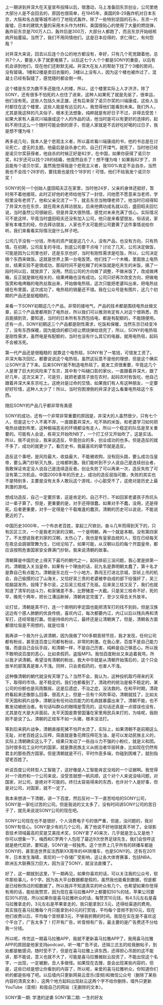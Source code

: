 上一期讲到井深大在天皇宣布投降以后，很激动，马上准备回东京创业，公司里绝大部分人是不会回去的，原因也很简单，在1945年，美国的B-29轰炸机对日本东京，大阪和名古屋等城市进行了地毯式轰炸，除了一些特别坚固的石头，东京一片废墟，日本的建筑大量的采用木头作为材料，美国很贴心的使用了大量的燃烧弹，轰炸前东京是700万人口，轰炸后是300万，大部分人都跑了，而且东京开始结核病开始蔓延。当然了，我们不用同情他们，这是日本应得的，求仁得仁，有何怨哉？

对井深大来说，回去以后连个办公的地方都没有，幸好，只有几个死党跟着他，总共7个人，要是人多了就更难搞了。以后这七个人个个都是SONY的重臣，以后有机会讲到他们，现在他们还默默无闻。井深大在友人的帮助下找了个3楼的房间，没有玻璃，1楼和2楼是卖旧衣服的，3楼以上没有人，因为这个楼也被炸过了，混凝土已经有裂缝了，感觉随时都会倒一样。

这个楼是东京为数不多还能住人的楼，所以，这个楼里实际上人才济济，除了SONY，还有很多不怕死的人也住了进来，这种人如果死了就是先驱了，很幸运，他们没有死。这些人包括久米正雄，还有后来获了诺贝尔奖的川端康成，这些人当时都住在这个楼里，这些人能是有远见的人，我觉得他们能看到未来。我们外人，尤其是我这样的凡夫俗子，根本无法想象，纯粹就是有好日子不过，非得去受苦！如果大家有人喜欢川端康成这个人的作品的话，他当时是可以有更好的选择的，起码不用住这么一个随时可能会倒的房子，但是人家就是不去好吃好喝的过日子，我是想不懂为啥！

再多说几句，我本人是个悲观主义者，所以喜欢看川端康成的书，他的书总是在讨论死亡，虚无的主题。他最后是自杀身亡的，自己打开煤气，就死了，当时他已经是诺贝尔奖获得者，他自杀的时候正好是82岁，在中国，如果你获得了诺贝尔奖，82岁还可以找个28的结婚，他竟然自杀了！想不懂为啥！如果我82岁了，并且能有个诺贝尔奖，虽然我觉得我是个悲观主义者，我100%肯定不会自杀，当然我也不会找个28岁的，要找我也是找个18岁的！可惜，他们不给我发个诺贝尔奖！

SONY的另一个创始人盛田昭夫正在家里，当时他24岁，父亲的身体还挺好，暂时用不着他接班，此时正好他的老师给他写了一封信，问他愿不愿意来当老师，学校里没有老师了。他和父亲交流了一下，就去东京当物理老师了。他当时已经得知了井深大也在东京，就在周末去拜访朋友。后来他俩功成名就以后，盛田昭夫回忆说，当时虽然公司很破旧，但是井深大很热情，感觉对未来充满了信心。实际情况可不是这样，毕竟当时盛田昭夫还没有加入公司，他只是来看望朋友。俗话说，家家有本难念的经，你去拜访朋友，人家也不太可能把公司要黄了这件事情说给你听。我们来看看实际情况是什么样子吧。

公司几乎没有一分钱，所有的资产就是这几个人，没有产品，也没有方向，只有热情。在初期，公司反复的寻找，到底公司要干点啥？讨论了几天，公司决定做饭，可能是因为公司里也好，还是东京也好，当时有刚性需求是吃饭，所以，公司决定搞个东西来做饭。这就是世界上第一台电饭煲。他们找了一个木桶，里面放上电热丝，结果实验不是很成功，那段时间不是吃糊了的米饭就是吃夹生的米饭，搞了一段时间以后，就放弃了，没用。然后公司的方向做了调整，不做米饭了，改成做烤箱，反正就是做吃相关的，结果烤箱也没有成功。公司只好再次改变方向，把做电饭煲和电烤箱的电热丝取出来，开始做电热毯，这次只能把老婆叫出来，把电热丝缝在布里面，这次成功了，电热毯的销量还不错。我在公众号是有图片，这几个初期的产品还是挺粗糙的。

来看一下SONY初期这几个产品，非常的接地气，产品的技术都是围绕电热丝做文章，前三个产品里都用到了电热丝，所以我们可以推测肯定有人对这个很熟悉，而且能搞到货，要知道，当时的日本所有东西包括电，都是有配额的，不能随便用。还有一点，SONY初期这三个产品都是刚性需求，吃饭和保暖，当然东京已经变冷了，没有东西保暖，因为能烧的都已经让燃烧弹给烧完了，所以，SONY的电热毯是刚性需求，虽然电是有配额的，当时也没有什么其它的电器，就用电热毯，起码不会被冻死。



第一代产品还是很粗糙的
就靠这个电热毯，SONY有了一笔钱，可惜发工资了。井深大每次回忆，都要说说这个电热毯，虽然这玩意不是他的理想，但是这个确实让SONY活了下来。后来SONY就不制造电热毯了。能发工资很重要，毕竟这几个人是冒了巨大的风险来了东京，其中有个叫樋口彰的家伙，一直跟着井深大，跟了好几年，这次又来了，可是穷，就把老婆孩子放在农村，起码农村有饭吃，他自己跟着井深大来东京吃土。这绝对是过命的交情，如果我们有人有这种朋友，一定要好好珍惜，这种人太少了！所以，当时穷困潦倒的井深才这么看重电热毯这个东西。



随后SONY的产品几乎都非常有美感

SONY的成功，还有一个非常非常重要的原因是，井深大的人虽然很少，只有七个人，但是这七个人不离不弃，一直跟着井深大，吃不熟的米饭，和老婆学习如何把电热丝缝到布里，这种极端恶劣的环境都没有走人，所以一个稳定的队伍是至关重要的。可能有人会说，栋哥又开始吹NB了，一个打工仔又开始吹了，这是实话。所以，我不说创业，我来说造反，毕竟创业的多，创业成功的也多。但是造反的就不多了，成功的就更少了。看历史书，我最喜欢的章节就是造反。

造反这个事吧，是风险最大，收益最大，不能被收购，没有回头路，要么成功当皇帝，要么满门抄斩灭九族，比啥都刺激。我们能听到不少人说自己是连续创业者，我敢保证肯定没人说自己是连续造反者。创业失败了可以再来一次，造反失败了可没有第二次机会。中国2000多年的历史上，成功的造反屈指可数，失败的其实也不是特别多，主要是没有太多人敢玩这个游戏，小心脏受不了，这绝对是历史上最刺激的游戏。

想成功造反，自己一定要厉害，这是肯定的，自己不行，不如回家老婆孩子热坑头过一辈子算了。但是，更重要的是，对手还得很蠢，如果对手不蠢，没用，还是得死。后者更重要，对手一定得是个千载难逢的蠢货。清朝的历史可以说说，不能说更近的了。

中国历史3000年，一个布衣老百姓，拿起三尺铁剑，奋斗几年而得到天下的，只有区区三次，一个是我老刘家的汉朝，一个是明朝，再一个就是本朝。没有第四家了。不太想说我老刘家的汉朝，太伤心了，我也是有皇家血统的人，现在已经每天在夜总会跳钢管舞为生，已经沦陷了。如果可能，从汉朝以后的每个开国皇帝，都应该按照危害国家安全罪满门抄斩。我来说清朝的故事。

清朝算是中国历史上得天下最巧的朝代之一，起码排前三没问题，我心里是排第一的。清朝能入关当皇帝，如果有十个理由的话，前九名是靠明朝太蠢了，第十名才是靠自己有点能力。清朝是东北在一个小地方，靠闯王打进北京城，崇祯上吊的机会，自己偷摸的过了山海关，又恰好吴三贵的老婆被李自成的部下给强奸了，吴三桂脑袋发热，投降了多尔衮，之后吴三桂成了先驱。后来吴三桂又反了，我们也就知道了清军的战斗力，和家猪差不多，比野猪差一大截。只是吴三桂命不好，死的早，晚死个两年，把长江漕运断掉，清朝肯定完蛋了，至少又得去关外放羊。

论打仗，清朝是真不行，连一个南明的李定国也能把清军打的找不到妈，但是汉族这边有个感人肺腑的优良传统，喜欢内讧，每次都要内讧，内讧以后以残兵再和清军打，还经常能打赢。但是持续的内讧，最终还是让清朝爽了。但是，清朝各方面都很垃圾是不用想的，就是垃圾！

我再讲一个我为什么讲清朝，因为我做了100多期音频节目，我才发现，任何公司都有粉丝，甚至连百度公司都有粉丝，非常的刺激。在我心里，百度不是自己能力强，而是自己会玩手段，和清朝一样，不是自己历害，纯粹是自己够恶心。所以我不敢明说百度的恶心，比如卖假药，盗版MP3。我怕百度粉丝又来追着我骂，所以我才讲清朝。希望没有清朝的粉丝，我大中华就是从清朝开始落后的，这个只会放羊的部落真是害人不浅。同样，只会卖假药的，也害人不浅。

这种像清朝的朝代就没有天理了么？当然不会，我认为，这种投机取巧得来的天下，取得的市场，是不稳定的。我们也都看到了，清政府的统治是极不稳定的，某公司的份额也是风雨飘摇，这是后遗症，不治之症，没法救的。在和平时期，清政府看起来还像那么回事，很高大上，但是一旦有个风吹草动，清朝就挂了，比如太平天国和鸦片战争，清朝没有任何动员能力的毛病就暴露出来了。清朝不能，也不敢发动被统治者。有句话叫群众的眼晴是雪亮的，这句话还真是一点错误也没有，尤其是在大是大非面前。太平天国是靠曾国藩在家里用民兵来打的，为啥呢，我刚刚不是说了么，清朝的正规军不如一头猪，根本没法打。

等到后来鸦片战争，清朝直接死猪不怕开水烫了，实际上，如果清朝不是前期这么无耻，对老百姓这么压榨，简直就是鲁花牌压榨花生油，是可以发动民族主义的，实际上清朝确实这么干了，结果只发动了一些战斗力不强的小粉红，就是义和团。当时很多后工业时代的国家，就是靠民族主义从统治者华丽转身，比如现在仍然有君主的那些西方国家。但是清朝就是不行，平时作恶多端，你碰到困难了，就别指望老百姓了。

听说百度公司转型人工智能了，这好像是人工智能肯定没戏的一个证据啊。我觉得对一个政府和一个公司来说，没受苦就想一帆风顺，这个对个人来说没啥问题，对国家，对公司，是绝对不可能的。终归太容易得来的东西，也许对个人是好事，但是对公司，对国家，就不一定了。

我本来想讲一下清朝，讲一下百度，然后反衬一下一直苦哈哈的SONY公司，SONY是一家吃过苦的公司。但是我说的又太多了，没有时间讲SONY公司的苦日子了，就先来说说SONY公司的现在吧。

SONY公司现在也不是很好，个人消费电子亏的很严重，但是，没问题的，我对SONY有信心。SONY是少有的几个公司，离了他说不好地球就真不转了。全球影音技术领域最高的奖是艾美技术奖，SONY拿了40来次，几乎就是怎么又是他？你可以想象一下，梅西和C罗两个人包揽了最近9次世界足球先生，我们会惊呼这就是绝代双骄，要知道，SONY是一枝独秀。这个世界上几乎所有的转播车都是SONY的，甚至连世界反法西斯XX周年的4K转播车，也是SONY的。还有在2011年，日本发生海啸，索尼的一个存储厂受影响，这让各大体育赛事，包括NBA，欧洲五大联赛压力巨大，因为没了SONY，就没法直播了。

好了，这一期就到这里，下一期再见，如果你喜欢的话，可以关注我的公众号，软件那些事儿，6个字。因为各大平台数据都是假的，虽然我也能看到数据，但是都是已经粉饰过的假数据了，所以我并不知道真实的听众有几个。也希望如果你觉得有用的话，能给我赞赏，因为现在喜马拉雅APP上都要扣50%的钱，苹果公司要扣30%的钱，所以如果你是喜马拉雅听众的话，每赞赏10元钱，有4.5元左右是喜马拉雅拿走的，3元左右是苹果拿走的，我只能拿到2.5元，还得给渠道的费用。其实我在喜马拉雅每个月只能拿到40元的打赏钱，平均每个音频不到10元，现在他们收费以后，平均每个音频拿3元，不够我折腾的时间。我现在实在是不喜欢这个平台了，广告太多了！打开有广告，听音频有广告，最主要的是广告费还不分给我一分钱。

所以呢，传完这一期喜马拉雅APP，我就不更新喜马拉雅APP了，我用喜马拉雅APP的原因是他家支持podcast，听一堆广告不说，还隔三岔五的给我删帖子，到处都是敏感词，随时受不了，但是在喜马拉雅上讲东西，还得担心吊胆的这不能讲，那不能说，意义也就不大了，可能是喜马拉雅被赵云投资了，不能出现这个名字，一出现，一定被删，丑人多做怪。如果现在去搜，是会出现某些内容的，但是，这些已经是想让你看到的内容了，所以呢，亲爱的喜马拉雅听众，你知道你们听的都是些啥了吧。以后墙内只更新网易云音乐(音频)和微信公众号（删除了某些内容的清真文本），这两个地方起码出现赵云这两个字不给你删除，墙外只更新YouTube（音频）和我自己的网站（无删除的文本）。





SONY第一期: 学渣的逆袭
SONY第二期: 一生的好友
